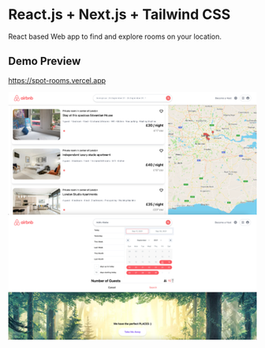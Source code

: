 # React.js + Next.js + Tailwind CSS
React based Web app to find and explore rooms on your location.

## Demo Preview
https://spot-rooms.vercel.app

<img width="1200" alt="Screen Shot 2021-09-27 at 12 31 42 AM" src="https://github.com/Dawith305/spot-rooms/blob/main/spot-map.png">
<img width="1200" alt="Screen Shot 2021-09-27 at 12 31 42 AM" src="https://github.com/Dawith305/spot-rooms/blob/main/spot-date.png">


